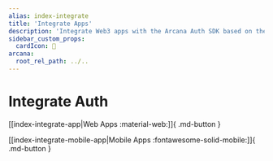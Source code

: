 ```yaml
---
alias: index-integrate
title: 'Integrate Apps'
description: 'Integrate Web3 apps with the Arcana Auth SDK based on the app type.'
sidebar_custom_props:
  cardIcon: 🏁
arcana:
  root_rel_path: ../..
---
```


# Integrate Auth

[[index-integrate-app|Web Apps :material-web:]]{ .md-button }

[[index-integrate-mobile-app|Mobile Apps :fontawesome-solid-mobile:]]{ .md-button }